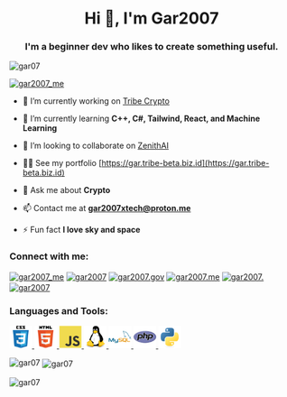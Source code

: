<h1 align="center">Hi 👋, I'm Gar2007</h1>
<h3 align="center">I'm a beginner dev who likes to create something useful.</h3>

<p align="left"> <img src="https://komarev.com/ghpvc/?username=gar07&label=Profile%20views&color=0e75b6&style=flat" alt="gar07" /> </p>

<p align="left"> <a href="https://twitter.com/gar2007_me" target="blank"><img src="https://img.shields.io/twitter/follow/gar2007_me?logo=twitter&style=for-the-badge" alt="gar2007_me" /></a> </p>

- 🔭 I’m currently working on [Tribe Crypto](https://tribe-beta.biz.id)

- 🌱 I’m currently learning **C++, C#, Tailwind, React, and Machine Learning**

- 👯 I’m looking to collaborate on [ZenithAI](https://coming.soon)

- 👨‍💻 See my portfolio [https://gar.tribe-beta.biz.id](https://gar.tribe-beta.biz.id)

- 💬 Ask me about **Crypto**

- 📫 Contact me at **gar2007xtech@proton.me**

- ⚡ Fun fact **I love sky and space**

<h3 align="left">Connect with me:</h3>
<p align="left">
<a href="https://twitter.com/gar2007_me" target="blank"><img align="center" src="https://raw.githubusercontent.com/rahuldkjain/github-profile-readme-generator/master/src/images/icons/Social/twitter.svg" alt="gar2007_me" height="30" width="40" /></a>
<a href="https://linkedin.com/in/gar2007" target="blank"><img align="center" src="https://raw.githubusercontent.com/rahuldkjain/github-profile-readme-generator/master/src/images/icons/Social/linked-in-alt.svg" alt="gar2007" height="30" width="40" /></a>
<a href="https://fb.com/gar2007.gov" target="blank"><img align="center" src="https://raw.githubusercontent.com/rahuldkjain/github-profile-readme-generator/master/src/images/icons/Social/facebook.svg" alt="gar2007.gov" height="30" width="40" /></a>
<a href="https://instagram.com/gar2007.me" target="blank"><img align="center" src="https://raw.githubusercontent.com/rahuldkjain/github-profile-readme-generator/master/src/images/icons/Social/instagram.svg" alt="gar2007.me" height="30" width="40" /></a>
<a href="https://www.youtube.com/c/gar2007." target="blank"><img align="center" src="https://raw.githubusercontent.com/rahuldkjain/github-profile-readme-generator/master/src/images/icons/Social/youtube.svg" alt="gar2007." height="30" width="40" /></a>
<a href="https://auth.geeksforgeeks.org/user/gar2007" target="blank"><img align="center" src="https://raw.githubusercontent.com/rahuldkjain/github-profile-readme-generator/master/src/images/icons/Social/geeks-for-geeks.svg" alt="gar2007" height="30" width="40" /></a>
</p>

<h3 align="left">Languages and Tools:</h3>
<p align="left"> <a href="https://www.w3schools.com/css/" target="_blank" rel="noreferrer"> <img src="https://raw.githubusercontent.com/devicons/devicon/master/icons/css3/css3-original-wordmark.svg" alt="css3" width="40" height="40"/> </a> <a href="https://www.w3.org/html/" target="_blank" rel="noreferrer"> <img src="https://raw.githubusercontent.com/devicons/devicon/master/icons/html5/html5-original-wordmark.svg" alt="html5" width="40" height="40"/> </a> <a href="https://developer.mozilla.org/en-US/docs/Web/JavaScript" target="_blank" rel="noreferrer"> <img src="https://raw.githubusercontent.com/devicons/devicon/master/icons/javascript/javascript-original.svg" alt="javascript" width="40" height="40"/> </a> <a href="https://www.linux.org/" target="_blank" rel="noreferrer"> <img src="https://raw.githubusercontent.com/devicons/devicon/master/icons/linux/linux-original.svg" alt="linux" width="40" height="40"/> </a> <a href="https://www.mysql.com/" target="_blank" rel="noreferrer"> <img src="https://raw.githubusercontent.com/devicons/devicon/master/icons/mysql/mysql-original-wordmark.svg" alt="mysql" width="40" height="40"/> </a> <a href="https://www.php.net" target="_blank" rel="noreferrer"> <img src="https://raw.githubusercontent.com/devicons/devicon/master/icons/php/php-original.svg" alt="php" width="40" height="40"/> </a> <a href="https://www.python.org" target="_blank" rel="noreferrer"> <img src="https://raw.githubusercontent.com/devicons/devicon/master/icons/python/python-original.svg" alt="python" width="40" height="40"/> </a> </p>

<p><img align="left" src="https://github-readme-stats.vercel.app/api/top-langs?username=gar07&show_icons=true&theme=dark&locale=en&layout=compact" alt="gar07" /></p>

<p>&nbsp;<img align="center" src="https://github-readme-stats.vercel.app/api?username=gar07&show_icons=true&theme=dark&locale=en" alt="gar07" /></p>

<p><img align="center" src="https://github-readme-streak-stats.herokuapp.com/?user=gar07&theme=dark" alt="gar07" /></p>

